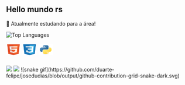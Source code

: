 ## Hello mundo rs

🍇 Atualmente estudando para a área!

<!-- Linguagens Mais Usadas -->
<img src="https://github-readme-stats.vercel.app/api/top-langs/?username=duarte-felipe&layout=compact&theme=dark&hide_title=true&card_width=500" alt="Top Languages" />

<div style="display: inline_block"><br>
  <img align="center" alt="Felipe-HTML" height="30" width="40" src="https://raw.githubusercontent.com/devicons/devicon/master/icons/html5/html5-original.svg">
  <img align="center" alt="Felipe-CSS" height="30" width="40" src="https://raw.githubusercontent.com/devicons/devicon/master/icons/css3/css3-original.svg">
  <img align="center" alt="Felipe-Python" height="30" width="40" src="https://raw.githubusercontent.com/devicons/devicon/master/icons/python/python-original.svg">
</div>

##

<div>
  <a href="https://www.instagram.com/duarte.felipee__?igsh=emRlN3d6anhleXlj&utm_source=qr" target="_blank"><img src="https://img.shields.io/badge/-Instagram-%23E4405F?style=for-the-badge&logo=instagram&logoColor=white" target="_blank"></a>
  <a href="mailto:felpsduarte055@gmail.com"><img src="https://img.shields.io/badge/-Gmail-%23333?style=for-the-badge&logo=gmail&logoColor=white" target="_blank"></a>
  <!-- vai me roubar?? -->
 ![snake gif](https://github.com/duarte-felipe/josedudias/blob/output/github-contribution-grid-snake-dark.svg)
 <div>
